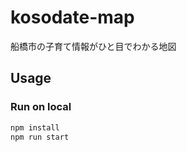 # kosodate-map
船橋市の子育て情報がひと目でわかる地図

## Usage

### Run on local
```bash
npm install
npm run start
```
